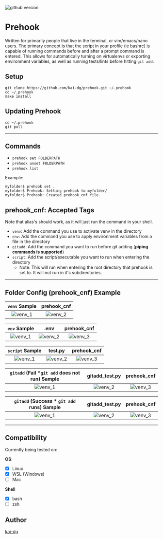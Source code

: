 ![github version](https://d25lcipzij17d.cloudfront.net/badge.svg?id=gh&type=6&v=0.0.1&x2=0)
# Prehook
Written for primarily people that live in the terminal, or vim/emacs/nano users. The primary concept is that the script in your profile (ie bashrc) is capable of running commands before and after a prompt command is entered. This allows for automatically turning on virtualenvs or exporting environment variables, as well as running tests/lints before hitting `git add`.

## Setup
```
git clone https://github.com/kai-dg/prehook.git ~/.prehook
cd ~/.prehook
make install
```

## Updating Prehook
```
cd ~/.prehook
git pull
```

---

## Commands

- `prehook set FOLDERPATH`
- `prehook unset FOLDERPATH`
- `prehook list`

Example:

```
myfolder$ prehook set .
myfolder$ Prehook: Setting prehook to myfolder/
myfolder$ Prehook: Created prehook_cnf file.
```

## prehook_cnf: Accepted Tags
Note that alias's should work, as it will just run the command in your shell.

- `venv`: Add the command you use to activate venv in the directory
- `env`: Add the command you use to apply environment variables from a file in the directory
- `gitadd`: Add the command you want to run before git adding (**piping commands is supported**)
- `script`: Add the script/executable you want to run when entering the directory
  - Note: This will run when entering the root directory that prehook is set to. It will not run in it's subdirectories.
---

## Folder Config (prehook_cnf) Example

`venv` Sample             |  prehook_cnf
:-------------------------:|:-------------------------:
![venv_1](../assets/images/prehook_venv.gif)  |  ![venv_2](../assets/images/prehook_venv_settings.png)


`env` Sample             |  .env  |  prehook_cnf
:-------------------------:|:-------------------------:|:-------------------------:
![venv_1](../assets/images/prehook_env.gif)  | ![venv_2](../assets/images/prehook_env_contents.png) |  ![venv_3](../assets/images/prehook_env_settings.png)


`script` Sample             |  test.py  |  prehook_cnf
:-------------------------:|:-------------------------:|:-------------------------:
![venv_1](../assets/images/prehook_script.gif)  | ![venv_2](../assets/images/prehook_script_content.png) |  ![venv_3](../assets/images/prehook_script_settings.png)


`gitadd` (Fail *`git add` does not run) Sample             |  gitadd_test.py  |  prehook_cnf
:-------------------------:|:-------------------------:|:-------------------------:
![venv_1](../assets/images/prehook_gadd_fail.gif)  | ![venv_2](../assets/images/prehook_gadd_test_fail.png) |  ![venv_3](../assets/images/prehook_gadd_cnf.png)


`gitadd` (Success * `git add` runs) Sample             |  gitadd_test.py  |  prehook_cnf
:-------------------------:|:-------------------------:|:-------------------------:
![venv_1](../assets/images/prehook_gadd_success.gif)  | ![venv_2](../assets/images/prehook_gadd_test_success.png) |  ![venv_3](../assets/images/prehook_gadd_cnf.png)

---

## Compatibility
Currently being tested on:

**OS**:
 - [x] Linux
 - [x] WSL (Windows)
 - [ ] Mac
 
**Shell**
 - [x] bash
 - [ ] zsh

## Author
[kai-dg](https://github.com/kai-dg)
